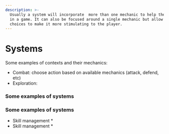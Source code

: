 ```yaml
---
description: >-
  Usually a system will incorporate  more than one mechanic to help the player
  in a game. It can also be focused around a single mechanic but allow for
  choices to make it more stimulating to the player.
---
```


# Systems

 Some examples of contexts and their mechanics:

* Combat: choose action based on available mechanics \(attack, defend, etc\)
* Exploration: 

### Some examples of systems

### Some examples of systems

* Skill management
  * 
* Skill management
  * 

